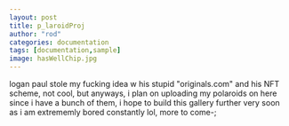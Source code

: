 ```yaml
---
layout: post
title: p_laroidProj
author: "rod"
categories: documentation
tags: [documentation,sample]
image: hasWellChip.jpg
---
```


logan paul stole my fucking idea w his stupid "originals.com" and his NFT scheme, not cool, but anyways, i plan on uploading my polaroids on here since i have a bunch of them, i hope to build this gallery further very soon as i am extrememly bored constantly lol, more to come-;